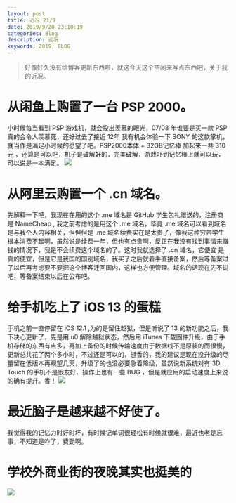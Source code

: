 ```yaml
---
layout: post
title: 近况 21/9
date: 2019/9/20 23:10:19 
categories: Blog
description: 近况
keywords: 2019, BLOG
---
```



> 好像好久没有给博客更新东西啦，就这今天这个空闲来写点东西吧，关于我的近况。

# 从闲鱼上购置了一台 PSP 2000。 #

小时候每当看到 PSP 游戏机，就会投出羡慕的眼光，07/08 年谁要是买一款 PSP 真的会令人羡慕死，还好过去了接近 12年 我有机会体验一下 SONY 的这款掌机，就当作是满足小时候的愿望了吧。PSP2000本体 + 32GB记忆棒 加起来一共 310元 ，还算是可以吧，机子是破解好的，完美破解，游戏吓到记忆棒上就可以玩，可以说是一本满足。
![](https://ghosthim.github.io/images/posts/jinkuang/0921.jpg)

# 从阿里云购置一个 .cn 域名。 #

先解释一下吧，我现在在用的这个 .me 域名是 GitHub 学生包礼赠送的，注册商是 NameCheap , 我之前考虑的是用这个 .me 域名，毕竟 .me 域名可以看到域名是与我个人内容相关，但但但是 .me 域名续费实在是太贵了，像我这种穷苦学生根本消费不起啊，虽然说是续费一年，但也有点贵啊，反正在我没有找到事情来赚钱的情况下，我是不会续费这个域名的了。这时我就选择了 .cn 域名，它便宜 是真的便宜，但是它是我国的国别域名，我买了之后就着手直接备案，然后等备案过了以后再考虑要不要把这个博客迁回国内，这样也方便管理。域名的话现在先不说吧，等备案结束以后在公布吧。

# 给手机吃上了 iOS 13 的蛋糕 #

手机之前一直停留在 iOS 12.1 ,为的是留住越狱，但是听说了 13 的新功能之后，我下决心更新了，先是用 u0 解除越狱状态，然后用 iTunes 下载固件升级，由于手机存储的东西有点多，再加上备份的时候传输速度由于数据线不是原装的而很慢，更新总共花了两个多小时，不过还是可以的，挺香的，我的建议是现在没升级的尽量留在低版本再观望几天，升级了的也没必要急着降级，虽然说新系统对有 3D Touch 的手机不是很友好、操作上也有一些 BUG ，但是就应用的启动速度上来说的确有提升。香！
![](https://ghosthim.github.io/images/posts/jinkuang/09212.jpg)


# 最近脑子是越来越不好使了。 #

我觉得我的记忆力时好时坏，有时候记单词很轻松有时候就很难，最近也老是忘事，不知道是咋了，费劲啊。

# 学校外商业街的夜晚其实也挺美的 #

![](https://ghosthim.github.io/images/posts/jinkuang/09211.jpg)

